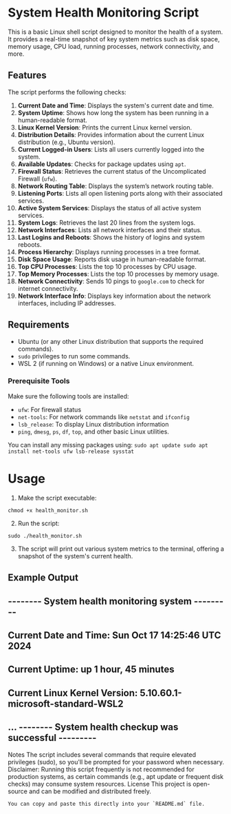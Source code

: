 # System Health Monitoring Script

This is a basic Linux shell script designed to monitor the health of a system. It provides a real-time snapshot of key system metrics such as disk space, memory usage, CPU load, running processes, network connectivity, and more.

## Features

The script performs the following checks:

1. **Current Date and Time**: Displays the system's current date and time.
2. **System Uptime**: Shows how long the system has been running in a human-readable format.
3. **Linux Kernel Version**: Prints the current Linux kernel version.
4. **Distribution Details**: Provides information about the current Linux distribution (e.g., Ubuntu version).
5. **Current Logged-in Users**: Lists all users currently logged into the system.
6. **Available Updates**: Checks for package updates using `apt`.
7. **Firewall Status**: Retrieves the current status of the Uncomplicated Firewall (`ufw`).
8. **Network Routing Table**: Displays the system’s network routing table.
9. **Listening Ports**: Lists all open listening ports along with their associated services.
10. **Active System Services**: Displays the status of all active system services.
11. **System Logs**: Retrieves the last 20 lines from the system logs.
12. **Network Interfaces**: Lists all network interfaces and their status.
13. **Last Logins and Reboots**: Shows the history of logins and system reboots.
14. **Process Hierarchy**: Displays running processes in a tree format.
15. **Disk Space Usage**: Reports disk usage in human-readable format.
16. **Top CPU Processes**: Lists the top 10 processes by CPU usage.
17. **Top Memory Processes**: Lists the top 10 processes by memory usage.
18. **Network Connectivity**: Sends 10 pings to `google.com` to check for internet connectivity.
19. **Network Interface Info**: Displays key information about the network interfaces, including IP addresses.

## Requirements

- Ubuntu (or any other Linux distribution that supports the required commands).
- `sudo` privileges to run some commands.
- WSL 2 (if running on Windows) or a native Linux environment.

### Prerequisite Tools
Make sure the following tools are installed:
- `ufw`: For firewall status
- `net-tools`: For network commands like `netstat` and `ifconfig`
- `lsb_release`: To display Linux distribution information
- `ping`, `dmesg`, `ps`, `df`, `top`, and other basic Linux utilities.

You can install any missing packages using:
    ```
    sudo apt update
    sudo apt install net-tools ufw lsb-release sysstat
    ```

# Usage
1. Make the script executable:
```
chmod +x health_monitor.sh
```
2. Run the script:
```
sudo ./health_monitor.sh
```
3. The script will print out various system metrics to the terminal, offering a snapshot of the system's current health.

Example Output
--------------------------------------------------
-------- System health monitoring system ---------
--------------------------------------------------

Current Date and Time: Sun Oct 17 14:25:46 UTC 2024
--------------------------------------------------

Current Uptime: up 1 hour, 45 minutes
--------------------------------------------------

Current Linux Kernel Version: 5.10.60.1-microsoft-standard-WSL2
--------------------------------------------------

...
-------- System health checkup was successful ---------
-------------------------------------------------------

Notes
The script includes several commands that require elevated privileges (sudo), so you'll be prompted for your password when necessary.
Disclaimer: Running this script frequently is not recommended for production systems, as certain commands (e.g., apt update or frequent disk checks) may consume system resources.
License
This project is open-source and can be modified and distributed freely.

```
You can copy and paste this directly into your `README.md` file.
```
